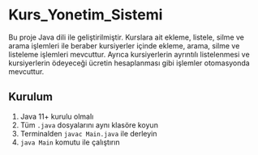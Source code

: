 # Kurs_Yonetim_Sistemi
Bu proje Java dili ile geliştirilmiştir. Kurslara ait ekleme, listele, silme ve arama işlemleri ile beraber kursiyerler içinde ekleme, arama, silme ve listeleme işlemleri mevcuttur. Ayrıca kursiyerlerin ayrıntılı listelenmesi ve kursiyerlerin ödeyeceği ücretin hesaplanması gibi işlemler otomasyonda mevcuttur. 

## Kurulum
1. Java 11+ kurulu olmalı
2. Tüm `.java` dosyalarını aynı klasöre koyun
3. Terminalden `javac Main.java` ile derleyin
4. `java Main` komutu ile çalıştırın

